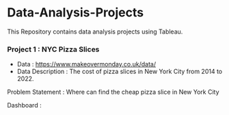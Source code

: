 # Data-Analysis-Projects
This Repository contains data analysis projects using Tableau. 

### Project 1 : NYC Pizza Slices

  * Data : https://www.makeovermonday.co.uk/data/
  * Data Description : The cost of pizza slices in New York City from 2014 to 2022.  

  Problem Statement :  Where can find the cheap pizza slice in New York City

  Dashboard : 


